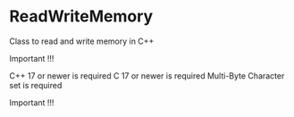# ReadWriteMemory
Class to read and write memory in C++


Important !!!

C++ 17 or newer is required
C 17 or newer is required
Multi-Byte Character set is required

Important !!!
